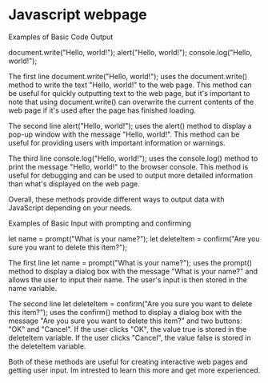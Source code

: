 # Javascript webpage

Examples of Basic Code Output

document.write("Hello, world!");
alert("Hello, world!");
console.log("Hello, world!");

The first line document.write("Hello, world!"); uses the document.write() method to write the text "Hello, world!" to the web page. This method can be useful for quickly outputting text to the web page, but it's important to note that using document.write() can overwrite the current contents of the web page if it's used after the page has finished loading.

The second line alert("Hello, world!"); uses the alert() method to display a pop-up window with the message "Hello, world!". This method can be useful for providing users with important information or warnings.

The third line console.log("Hello, world!"); uses the console.log() method to print the message "Hello, world!" to the browser console. This method is useful for debugging and can be used to output more detailed information than what's displayed on the web page.

Overall, these methods provide different ways to output data with JavaScript depending on your needs.

Examples of Basic Input with prompting and confirming

let name = prompt("What is your name?");
let deleteItem = confirm("Are you sure you want to delete this item?");

The first line let name = prompt("What is your name?"); uses the prompt() method to display a dialog box with the message "What is your name?" and allows the user to input their name. The user's input is then stored in the name variable.

The second line let deleteItem = confirm("Are you sure you want to delete this item?"); uses the confirm() method to display a dialog box with the message "Are you sure you want to delete this item?" and two buttons: "OK" and "Cancel". If the user clicks "OK", the value true is stored in the deleteItem variable. If the user clicks "Cancel", the value false is stored in the deleteItem variable.

Both of these methods are useful for creating interactive web pages and getting user input.
 Im intrested to learn this more and get more experienced.
 